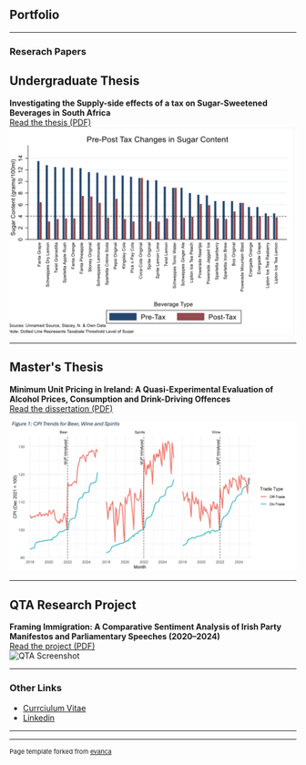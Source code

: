 ## Portfolio

---

### Reserach Papers

## Undergraduate Thesis  
**Investigating the Supply-side effects of a tax on Sugar-Sweetened Beverages in South Africa**  
[Read the thesis (PDF)](pdf/Thesis_Final.pdf)  
![Sugar SSB graph](images/sugar.png)

---

## Master's Thesis  
**Minimum Unit Pricing in Ireland: A Quasi-Experimental Evaluation of Alcohol Prices, Consumption and Drink-Driving Offences**  
[Read the dissertation (PDF)](pdf/Dissertation_Final_Draft.pdf)  

![MUP Ireland Screenshot](images/mup-screenshot.png)

---

## QTA Research Project  
**Framing Immigration: A Comparative Sentiment Analysis of Irish Party Manifestos and Parliamentary Speeches (2020–2024)**  
[Read the project (PDF)](pdf/QTA-Final-Markdown-File-New.pdf)  
![QTA Screenshot](images/qta-screenshot.png)

---

### Other Links

- [Currciulum Vitae](https://github.com/dheneck/dheneck.github.io/blob/master/pdf/New%20CV%20PDF.pdf)
- [Linkedin](https://www.linkedin.com/in/daniel-heneck-049b28113/)

---




---
<p style="font-size:11px">Page template forked from <a href="https://github.com/evanca/quick-portfolio">evanca</a></p>
<!-- Remove above link if you don't want to attibute -->
